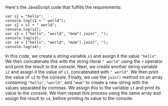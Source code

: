 Here's the JavaScript code that fulfills the requirements:
```
var s1 = "hello";
console.log(s1 + " world");
var s2 = s1 + " world";
console.log(s2);
var s3 = ["hello", "world", "mom"].join(", ");
console.log(s3);
var s4 = ["hello", "world", "mom"].join(", ");
console.log(s4);
```
In this code, we create a string variable `s1` and assign it the value `"hello"`. We then concatenate this with the string literal `" world"` using the `+` operator and print the result to the console. 
Next, we create another string variable `s2` and assign it the value of `s1`, concatenated with `" world"`. We then print the value of `s2` to the console. 
Finally, we use the `join()` method on an array containing `"hello"`, `"world"`, and `"mom"` to create a new string with the values separated by commas. We assign this to the variable `s3` and print its value to the console. We then repeat this process using the same array and assign the result to `s4`, before printing its value to the console.

